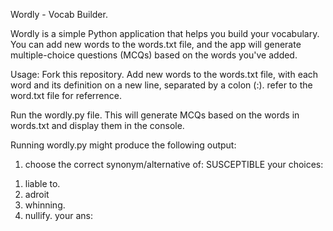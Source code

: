 Wordly - Vocab Builder.

Wordly is a simple Python application that helps you build your vocabulary. You can add new words to the words.txt file, and the app will generate multiple-choice questions (MCQs) based on the words you've added.

Usage:
Fork this repository.
Add new words to the words.txt file, with each word and its definition on a new line, separated by a colon (:).
refer to the word.txt file for referrence.

Run the wordly.py file. This will generate MCQs based on the words in words.txt and display them in the console.

Running wordly.py might produce the following output:

1) choose the correct synonym/alternative of: SUSCEPTIBLE
your choices: 
1. liable to.
2. adroit
3. whinning.
4. nullify.
your ans:
